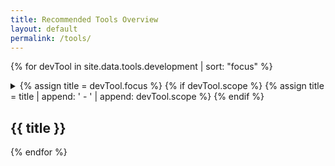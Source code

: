 ```yaml
---
title: Recommended Tools Overview
layout: default
permalink: /tools/
---
```


<div class="row">

{% for devTool in site.data.tools.development | sort: "focus" %}
<div class="col-md-6">
  <details>
    <summary>
      {% assign title = devTool.focus %}
      {% if devTool.scope %}
        {% assign title = title | append: ' - ' | append: devTool.scope %}
      {% endif %}
      <h2 id="{{ title | slugify }}">{{ title }}</h2>
    </summary>
    {% if devTool.tags %}
      <p>
        {% for tag in devTool.tags %}
          <span class="label label-primary">{{ tag }}</span>
        {% endfor %}
      </p>
    {% endif %}
    {% if devTool.description %}
      <p>{{ devTool.description %}}</p>
    {% endif %}
    <p class="lead">Recommended Tools:</p>
    <ul class="list-group">
      {% for tool in devTool.tools %}
        <li class="list-group-item">
          <h3 class="list-group-item-heading" id="{{ tool.name | slugify }}">{{ tool.name }}</h3>
          <ul class="list-group-item-text list-inline">
            {% if tool.application %}
              <li><a href="{{ tool.application }}">Application</a></li>
            {% endif %}
            {% if tool.documentation %}
              <li><a href="{{ tool.documentation }}">Documentation</a></li>
            {% endif %}
            {% if tool.recommendation %}
              <li><a href="{{ tool.recommendation }}">Recommendation</a></li>
            {% endif %}
          </ul>
        </li>
      {% endfor %}
    </ul>
    {% if devTool.alternatives %}
      <p class="lead">Alternative Tools:</p>
      <ul class="list-group">
        {% for tool in devTool.alternatives %}
          <li class="list-group-item">
            <h3 class="list-group-item-heading">{{ tool.name }}</h3>
            <p>{{ tool.rational }}</p>
            <ul class="list-group-item-text list-inline">
              {% if tool.application %}
                <li><a href="{{ tool.application }}">Application</a></li>
              {% endif %}
              {% if tool.documentation %}
                <li><a href="{{ tool.documentation }}">Documentation</a></li>
              {% endif %}
              {% if tool.recommendation %}
                <li><a href="{{ tool.recommendation }}">Recommendation</a></li>
              {% endif %}
            </ul>
          </li>
        {% endfor %}
      </ul>
    {% endif %}
  </details>
</div>
{% endfor %}

</div>
